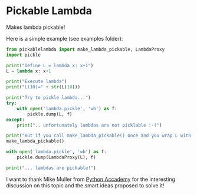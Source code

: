 Pickable Lambda
===============

Makes lambda pickable!

Here is a simple example (see examples folder):

```python
from pickablelambda import make_lambda_pickable, LambdaProxy
import pickle

print("Define L = lambda x: x+1")
L = lambda x: x+1

print("Execute lambda")
print("L(10)=" + str(L(10)))

print("Try to pickle lambda...")
try:
    with open('lambda.pickle', 'wb') as f:
        pickle.dump(L, f)    
except:
    print(".. unfortunately lambdas are not picklable :-(")

print("But if you call make_lambda_pickable() once and you wrap L with LambdaProxy...")
make_lambda_pickable()

with open('lambda.pickle', 'wb') as f:
    pickle.dump(LambdaProxy(L), f)

print("... lambdas are pickable!") 
```

I want to thank Mike Muller from [Python Accademy](http://www.python-academy.com/) for the interesting discussion on this topic and the smart ideas proposed to solve it! 